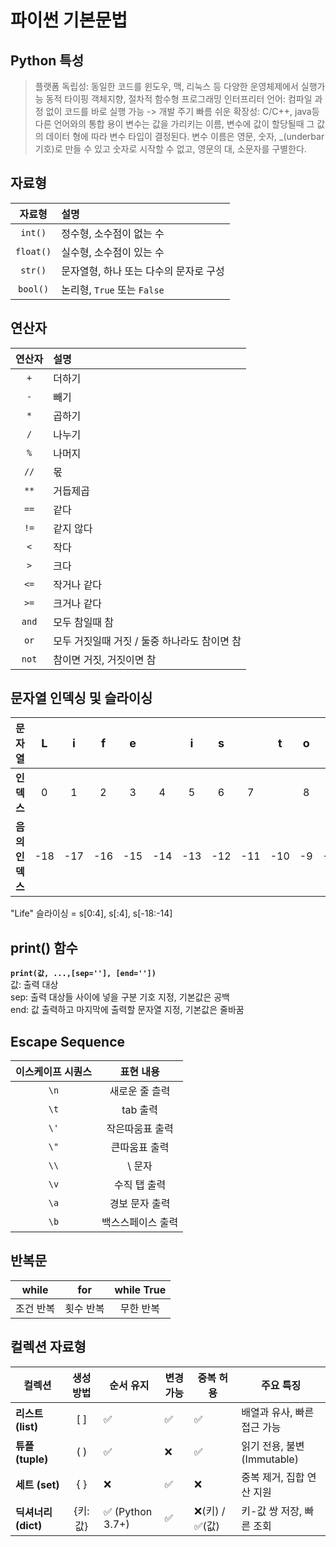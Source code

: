 # 파이썬 기본문법
## Python 특성
> 플랫폼 독립성: 동일한 코드를 윈도우, 맥, 리눅스 등 다양한 운영체제에서 실행가능
> 동적 타이핑
> 객체지향, 절차적 함수형 프로그래밍
> 인터프리터 언어: 컴파일 과정 없이 코드를 바로 실행 가능 -> 개발 주기 빠름
> 쉬운 확장성: C/C++, java등 다른 언어와의 통합 용이
> 변수는 값을 가리키는 이름, 변수에 값이 할당될때 그 값의 데이터 형에 따라 변수 타입이 결정된다.
> 변수 이름은 영문, 숫자, _(underbar기호)로 만들 수 있고 숫자로 시작할 수 없고, 영문의 대, 소문자를 구별한다.

## 자료형
| 자료형    | 설명                        |
|:----------:|:----------------------------|
| `int()`  | 정수형, 소수점이 없는 수    |
| `float()`| 실수형, 소수점이 있는 수    |
| `str()`  | 문자열형, 하나 또는 다수의 문자로 구성 |
| `bool()` | 논리형, `True` 또는 `False` |

## 연산자
| 연산자  | 설명         |
|:--------:|:------------|
| `+`  | 더하기      |
| `-`  | 빼기        |
| `*`  | 곱하기      |
| `/`  | 나누기      |
| `%`  | 나머지      |
| `//` | 몫         |
| `**` | 거듭제곱    |
| `==` | 같다       |
| `!=` | 같지 않다  |
| `<`  | 작다       |
| `>`  | 크다       |
| `<=` | 작거나 같다 |
| `>=` | 크거나 같다 |
| `and` | 모두 참일때 참 |
| `or` | 모두 거짓일때 거짓 / 둘중 하나라도 참이면 참 |
| `not` | 참이면 거짓, 거짓이면 참 |

## 문자열 인덱싱 및 슬라이싱
|**문자열**| <span style="font-size:18px;">L</span> | <span style="font-size:18px;">i</span> | <span style="font-size:18px;">f</span> | <span style="font-size:18px;">e</span> | &nbsp; | <span style="font-size:18px;">i</span> | <span style="font-size:18px;">s</span> | &nbsp; | <span style="font-size:18px;">t</span> | <span style="font-size:18px;">o</span> | <span style="font-size:18px;">o</span> | &nbsp; | <span style="font-size:18px;">s</span> | <span style="font-size:18px;">h</span> | <span style="font-size:18px;">o</span> | <span style="font-size:18px;">r</span> | <span style="font-size:18px;">t</span> | <span style="font-size:18px;">,</span> |
|:------------:|:----:|:----:|:----:|:----:|:------:|:----:|:----:|:------:|:----:|:----:|:----:|:------:|:----:|:----:|:----:|:----:|:----:|:----:|
|**인덱스**|0|1|2|3|4|5|6|7||8|9|10|11|12|13|14|15|16|17|  
|**음의 인덱스**|-18|-17|-16|-15|-14|-13|-12|-11|-10|-9|-8|-7|-6|-5|-4|-3|-2|-1|  
  
"Life" 슬라이싱 = s[0:4], s[:4], s[-18:-14]

## print() 함수
**`print(값, ...,[sep=''], [end=''])`**  
값: 출력 대상  
sep: 출력 대상들 사이에 넣을 구분 기호 지정, 기본값은 공백  
end: 값 출력하고 마지막에 출력할 문자열 지정, 기본값은 줄바꿈  

## Escape Sequence
| 이스케이프 시퀀스 | 표현 내용 |
|:--------:|:------------:|
| `\n`  | 새로운 줄 츨력 |
| `\t`  | tab 출력 |
| `\'`  | 작은따움표 출력 |
| `\"`  | 큰따움표 출력 |
| `\\`  | \ 문자 |
| `\v`  | 수직 탭 출력 |
| `\a`  | 경보 문자 출력 |
| `\b`  | 백스스페이스 출력 |

## 반복문
| while | for | while True |
|:-----:|:---:|:----------:|
| 조건 반복 | 횟수 반복 | 무한 반복 |

## 컬렉션 자료형
| 컬렉션 | 생성 방법 | 순서 유지 | 변경 가능 | 중복 허용 | 주요 특징 |
|--------|:----------:|----------|----------|----------|--------------------------------|
| **리스트 (list)** | [ ] | ✅ | ✅ | ✅ | 배열과 유사, 빠른 접근 가능 |
| **튜플 (tuple)** | ( ) | ✅ | ❌ | ✅ | 읽기 전용, 불변(Immutable) |
| **세트 (set)** | { } | ❌ | ✅ | ❌ | 중복 제거, 집합 연산 지원 |
| **딕셔너리 (dict)** | {키:값} |✅ (Python 3.7+) | ✅ | ❌(키) / ✅(값) | 키-값 쌍 저장, 빠른 조회 |

